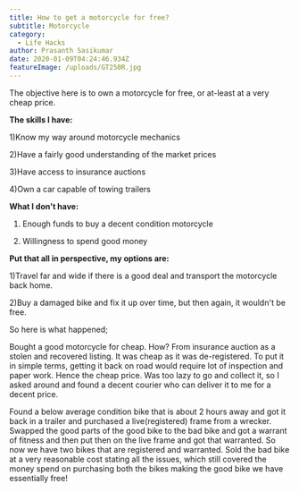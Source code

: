 ```yaml
---
title: How to get a motorcycle for free?
subtitle: Motorcycle
category:
  - Life Hacks
author: Prasanth Sasikumar
date: 2020-01-09T04:24:46.934Z
featureImage: /uploads/GT250R.jpg
---
```

The objective here is to own a motorcycle for free, or at-least at a very cheap price.

**The skills I have:**

1)Know my way around motorcycle mechanics

2)Have a fairly good understanding of the market prices

3)Have access to insurance auctions

4)Own a car capable of towing trailers

**What I don't have:**

1) Enough funds to buy a decent condition motorcycle

2) Willingness to spend good money

**Put that all in perspective, my options are:**

1)Travel far and wide if there is a good deal and transport the motorcycle back home.

2)Buy a damaged bike and fix it up over time, but then again, it wouldn't be free.

So here is what happened;

Bought a good motorcycle for cheap. How? From insurance auction as a stolen and recovered listing. It was cheap as it was de-registered. To put it in simple terms, getting it back on road would require lot of inspection and paper work. Hence the cheap price. Was too lazy to go and collect it, so I asked around and found a decent courier who can deliver it to me for a decent price.

Found a below average condition bike that is about 2 hours away and got it back in a trailer and purchased a live(registered) frame from a wrecker. Swapped the good parts of the good bike to the bad bike and got a warrant of fitness and then put then on the live frame and got that warranted. So now we have two bikes that are registered and warranted. Sold the bad bike at a very reasonable cost stating all the issues, which still covered the money spend on purchasing both the bikes making the good bike we have essentially free!